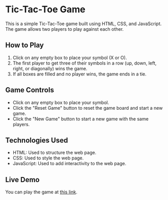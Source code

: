 # Tic-Tac-Toe Game

This is a simple Tic-Tac-Toe game built using HTML, CSS, and JavaScript. The game allows two players to play against each other.

## How to Play

1. Click on any empty box to place your symbol (X or O).
2. The first player to get three of their symbols in a row (up, down, left, right, or diagonally) wins the game.
3. If all boxes are filled and no player wins, the game ends in a tie.

## Game Controls

- Click on any empty box to place your symbol.
- Click the "Reset Game" button to reset the game board and start a new game.
- Click the "New Game" button to start a new game with the same players.

## Technologies Used

- HTML: Used to structure the web page.
- CSS: Used to style the web page.
- JavaScript: Used to add interactivity to the web page.

## Live Demo

You can play the game at [this link](https://ankitrpathak.github.io/tic-tac-toe/).

